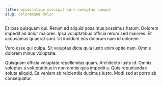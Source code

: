 ```yaml
---
title: accusantium suscipit iure voluptas cumque
slug: doloremque dolor
---
```


Et ipsa quisquam qui. Rerum ad aliquid possimus possimus harum. Dolorem impedit ad dolor maiores. Ipsa voluptatibus officia rerum sed maiores. Et accusamus quaerat sunt. Ut incidunt eos dolorum nam id dolorem.

Vero esse qui culpa. Sit voluptas dicta quia iusto enim optio nam. Omnis dolorem minus voluptate.

Quisquam officia voluptate repellendus quam. Architecto iusto id. Omnis voluptas a voluptatibus in non omnis quia impedit a. Quis repudiandae soluta aliquid. Ea veniam ab reiciendis ducimus iusto. Modi sed at porro ab consequatur.
